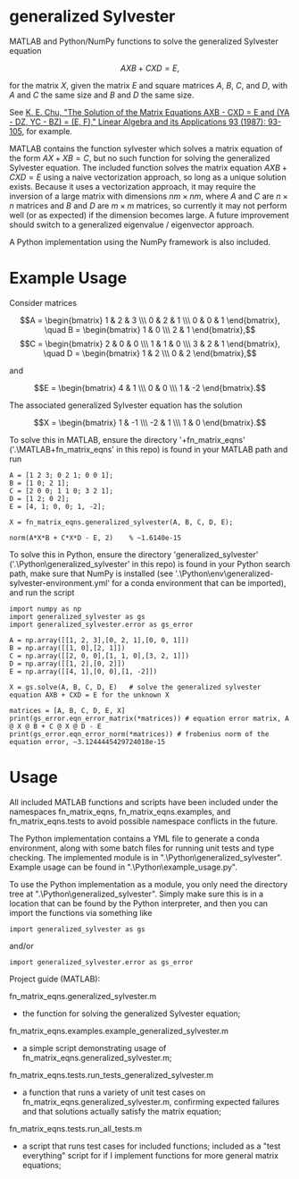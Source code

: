 # generalized Sylvester

MATLAB and Python/NumPy functions to solve the generalized Sylvester equation

$$AXB + CXD = E,$$

for the matrix $X$, given the matrix $E$ and square matrices $A$, $B$, $C$, and $D$, with $A$ and $C$ the same size and $B$ and $D$ the same size.

See [K. E. Chu, "The Solution of the Matrix Equations AXB - CXD = E and (YA - DZ, YC - BZ) = (E, F)," Linear Algebra and its Applications 93 (1987): 93-105](https://doi.org/10.1016/S0024-3795(87)90314-4), for example.

MATLAB contains the function sylvester which solves a matrix equation of the form $AX + XB = C$, but no such function for solving the generalized Sylvester equation. The included function solves the matrix equation $AXB + CXD = E$ using a naive vectorization approach, so long as a unique solution exists. Because it uses a vectorization approach, it may require the inversion of a large matrix with dimensions $nm \times nm$, where $A$ and $C$ are $n \times n$ matrices and $B$ and $D$ are $m \times m$ matrices, so currently it may not perform well (or as expected) if the dimension becomes large. A future improvement should switch to a generalized eigenvalue / eigenvector approach.

A Python implementation using the NumPy framework is also included.

# Example Usage

Consider matrices

$$A = \begin{bmatrix} 1 & 2 & 3 \\\ 0 & 2 & 1 \\\ 0 & 0 & 1 \end{bmatrix}, \quad B = \begin{bmatrix} 1 & 0 \\\ 2 & 1 \end{bmatrix},$$
$$C = \begin{bmatrix} 2 & 0 & 0 \\\ 1 & 1 & 0 \\\ 3 & 2 & 1 \end{bmatrix}, \quad D = \begin{bmatrix} 1 & 2 \\\ 0 & 2 \end{bmatrix},$$

and

$$E = \begin{bmatrix} 4 & 1 \\\ 0 & 0 \\\ 1 & -2 \end{bmatrix}.$$

The associated generalized Sylvester equation has the solution

$$X = \begin{bmatrix} 1 & -1 \\\ -2 & 1 \\\ 1 & 0 \end{bmatrix}.$$

To solve this in MATLAB, ensure the directory '+fn_matrix_eqns' ('.\MATLAB\+fn_matrix_eqns' in this repo) is found in your MATLAB path and run
```
A = [1 2 3; 0 2 1; 0 0 1];
B = [1 0; 2 1];
C = [2 0 0; 1 1 0; 3 2 1];
D = [1 2; 0 2];
E = [4, 1; 0, 0; 1, -2];

X = fn_matrix_eqns.generalized_sylvester(A, B, C, D, E);

norm(A*X*B + C*X*D - E, 2)    % ~1.6140e-15
```

To solve this in Python, ensure the directory 'generalized_sylvester' ('.\Python\generalized_sylvester' in this repo) is found in your Python search path, make sure that NumPy is installed (see '.\Python\env\generalized-sylvester-environment.yml' for a conda environment that can be imported), and run the script
```
import numpy as np
import generalized_sylvester as gs
import generalized_sylvester.error as gs_error

A = np.array([[1, 2, 3],[0, 2, 1],[0, 0, 1]])
B = np.array([[1, 0],[2, 1]])
C = np.array([[2, 0, 0],[1, 1, 0],[3, 2, 1]])
D = np.array([[1, 2],[0, 2]])
E = np.array([[4, 1],[0, 0],[1, -2]])

X = gs.solve(A, B, C, D, E)   # solve the generalized sylvester equation AXB + CXD = E for the unknown X

matrices = [A, B, C, D, E, X]
print(gs_error.eqn_error_matrix(*matrices)) # equation error matrix, A @ X @ B + C @ X @ D - E
print(gs_error.eqn_error_norm(*matrices)) # frobenius norm of the equation error, ~3.1244445429724018e-15
```

# Usage


All included MATLAB functions and scripts have been included under the namespaces fn_matrix_eqns, fn_matrix_eqns.examples, and fn_matrix_eqns.tests to avoid possible namespace conflicts in the future.

The Python implementation contains a YML file to generate a conda environment, along with some batch files for running unit tests and type checking. The implemented module is in ".\Python\generalized_sylvester". Example usage can be found in ".\Python\example_usage.py".

To use the Python implementation as a module, you only need the directory tree at ".\Python\generalized_sylvester". Simply make sure this is in a location that can be found by the Python interpreter, and then you can import the functions via something like
```
import generalized_sylvester as gs
```
and/or
```
import generalized_sylvester.error as gs_error
```




Project guide (MATLAB):

fn_matrix_eqns.generalized_sylvester.m
- the function for solving the generalized Sylvester equation;

fn_matrix_eqns.examples.example_generalized_sylvester.m
- a simple script demonstrating usage of fn_matrix_eqns.generalized_sylvester.m;

fn_matrix_eqns.tests.run_tests_generalized_sylvester.m
- a function that runs a variety of unit test cases on fn_matrix_eqns.generalized_sylvester.m, confirming expected failures and that solutions actually satisfy the matrix equation;

fn_matrix_eqns.tests.run_all_tests.m
- a script that runs test cases for included functions; included as a "test everything" script for if I implement functions for more general matrix equations;
